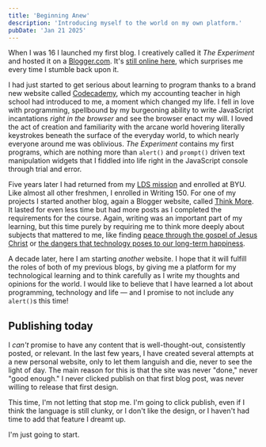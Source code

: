 ```yaml
---
title: 'Beginning Anew'
description: 'Introducing myself to the world on my own platform.'
pubDate: 'Jan 21 2025'
---
```


When I was 16 I launched my first blog. I creatively called it _The Experiment_ and hosted it on
a [Blogger.com](https://www.blogger.com/about/). It's [still online here](https://kennethexpnum1.blogspot.com/), which
surprises me every time I stumble back upon it.

I had just started to get serious about learning to program thanks to a brand new website
called [Codecademy](https://www.codecademy.com/), which my accounting teacher in high school had introduced to me, a
moment which changed my life. I fell in love with programming, spellbound by my burgeoning ability to write JavaScript
incantations _right in the browser_ and see the browser enact my will. I loved the act of creation and
familiarity with the arcane world hovering literally keystrokes beneath the surface of the everyday world, to which
nearly everyone around me was oblivious. _The Experiment_ contains my first programs, which are nothing more than
`alert()` and `prompt()` driven text manipulation widgets that I fiddled into life right in the JavaScript console
through trial and error.

Five years later I had returned from my [LDS mission](https://newsroom.churchofjesuschrist.org/article/mission) and
enrolled at BYU. Like almost all other freshmen, I enrolled in Writing 150. For one of my projects I started another
blog, again a Blogger website, called [Think More](https://learnthinklive.blogspot.com/). It lasted for even less time
but had more posts as I completed the requirements for the course. Again, writing was an important part of my learning,
but this time purely by requiring me to think more deeply about subjects that mattered to me, like
finding [peace through the gospel of Jesus Christ](https://learnthinklive.blogspot.com/2016/11/my-personal-narrative-finding-peace.html)
or [the dangers that technology poses to our long-term happiness](https://learnthinklive.blogspot.com/2016/09/your-technological-reality.html).

A decade later, here I am starting _another_ website. I hope that it will fulfill the roles of both of my
previous blogs, by giving me a platform for my technological learning and to think carefully as I write my thoughts and
opinions for the world. I would like to believe that I have learned a lot about programming, technology and life &mdash;
and I promise to not include any `alert()`s this time!

## Publishing today

I _can't_ promise to have any content that is well-thought-out, consistently posted, or relevant. In the last
few years, I have created several attempts at a new personal website, only to let them languish and die, never to see
the
light of day. The main reason for this is that the site was never "done," never "good enough." I never clicked publish
on that first blog post, was never willing to release that first design.

This time, I'm not letting that stop me. I'm going to click publish, even if I think the language is still clunky, or I
don't like the design, or I haven't had time to add that feature I dreamt up.

I'm just going to start.
